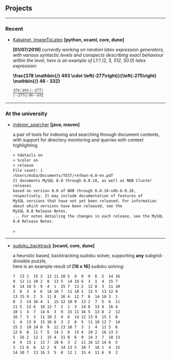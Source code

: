 ## Projects

---

### Recent

- [Kakainet, ImageToLatex](https://github.com/kakainet/ImageToLatex)  __[python, ocaml, core, dune]__   

    __[01/07/2019]__ _currently working on random latex expression generators, with various syntactic levels and conspects           describing exact behaviour within the level, here is an example of L1:1 (2, 5, 512, 50.0) latex expression:_
    
    __\frac{378 \mathbin{/} 493 \cdot \left(-277\right)}{\left(-275\right) \mathbin{/} 46 - 332}__

    <img src="https://github.com/kubachrabanski/kubachrabanski.github.io/blob/master/images/1.png?raw=true"/>
 
---

### At the university

- [indexer_searcher](https://github.com/kubachrabanski/indexer_searcher) __[java, maven]__

    a pair of tools for indexing and searching through document contents, with support for directory monitoring and
    queries with context highlighting

    ```
    > %details on  
    > %color on  
    > release   
    File count: 1  
    /Users/kuba/Documents/TEST/refman-8.0-en.pdf
    It documents MySQL 8.0 through 8.0.18, as well as NDB Cluster releases  
    based on version 8.0 of NDB through 8.0.18-ndb-8.0.18, respectively. It may include documentation of features of  
    MySQL versions that have not yet been released. For information about which versions have been released, see the  
    MySQL 8.0 Release Notes.  
    ... For notes detailing the changes in each release, see the MySQL 8.0 Release Notes.  
      
    >   
    ```
    
---

- [sudoku_backtrack](https://github.com/kubachrabanski/sudoku_backtrack) __[ocaml, core, dune]__

    a heuristic based, backtracking sudoku solver, supporting __any__ subgrid-divisible puzzle,  
    here is an example result of __[16 x 16]__ sudoku solving:
    
    ```
    7  13 1  15 3  12 11 10 5  4  8  9  6  2  14 16 
    9  12 11 10 2  8  13 5  14 16 6  3  1  4  15 7  
    6  14 16 5  9  4  1  15 7  13 2  12 8  3  11 10 
    2  8  3  4  6  14 16 7  11 10 1  15 5  13 12 9  
    13 15 9  2  5  11 8  16 4  12 7  6  14 10 3  1  
    8  3  14 16 4  1  15 12 10 9  13 2  7  5  6  11 
    11 5  12 6  10 13 7  2  1  3  14 8  15 9  16 4  
    10 1  4  7  14 6  3  9  15 11 16 5  13 8  2  12 
    16 7  5  3  11 10 2  4  6  14 12 13 9  15 1  8  
    1  4  13 9  15 16 6  3  2  8  5  11 10 12 7  14 
    15 2  10 14 8  9  12 13 16 7  3  1  4  11 5  6  
    12 6  8  11 7  5  14 1  9  15 4  10 2  16 13 3  
    5  16 2  12 1  15 4  11 8  6  9  14 3  7  10 13 
    4  9  15 1  13 7  10 6  3  2  11 16 12 14 8  5  
    3  11 6  8  12 2  9  14 13 5  10 7  16 1  4  15 
    14 10 7  13 16 3  5  8  12 1  15 4  11 6  9  2  
    ```
    
